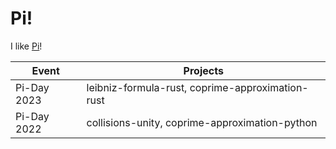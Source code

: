# Pi!

I like [Pi](https://en.wikipedia.org/wiki/Pi)!

| Event       | Projects                                         |
| ----------- | ------------------------------------------------ |
| Pi-Day 2023 | leibniz-formula-rust, coprime-approximation-rust |
| Pi-Day 2022 | collisions-unity, coprime-approximation-python   |
